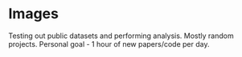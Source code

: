 # Images

Testing out public datasets and performing analysis. Mostly random projects. Personal goal - 1 hour of new papers/code per day. 
